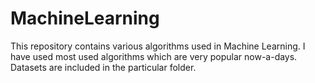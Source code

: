 # MachineLearning

This repository contains various algorithms used in Machine Learning. I have used most used algorithms which are very popular now-a-days. Datasets are included in the particular folder.
